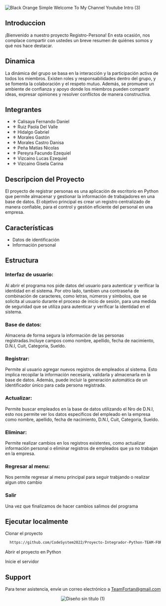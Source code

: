 ![Black   Orange Simple Welcome To My Channel Youtube Intro (3)](https://github.com/CodeSystem2022/Proyecto-Integrador-Python-TEAM-FORTRAN-2023/assets/100379618/8339b3cd-6814-464c-b8fc-173ab30276fd)

## Introduccion
¡Bienvenido a nuestro proyecto Registro-Persona! En esta ocasión, nos complace compartir con ustedes un breve resumen de quiénes somos y qué nos hace destacar.
## Dinamica
La dinámica del grupo se basa en la interacción y la participación activa de todos los miembros. Existen roles y responsabilidades dentro del grupo, y se fomenta la colaboración y el respeto mutuo. Además, se promueve un ambiente de confianza y apoyo donde los miembros pueden compartir ideas, expresar opiniones y resolver conflictos de manera constructiva.
## Integrantes
- ⚜️ Calisaya Fernando Daniel
- ⚜️ Ruiz Paola Del Valle
- ⚜️ Hidalgo Gabriel
- ⚜️ Morales Gastón
- ⚜️ Morales Castro Danisa
- ⚜️ Peña Matías Nicolas
- ⚜️ Pereyra Facundo Ezequiel
- ⚜️ Vizcaino Lucas Ezequiel
- ⚜️ Vizcaino Gisela Carina
## Descripcion del Proyecto
El proyecto de registrar personas es una aplicación de escritorio en Python que permite almacenar y gestionar la información de trabajadores en una base de datos. El objetivo principal es crear un registro centralizado de manera confiable, para el control y gestión eficiente del personal en una empresa. 
## Características
- Datos de identificación
- Información personal

## Estructura
### Interfaz de usuario:
Al abrir el programa nos pide datos del usuario para autenticar y verificar la identidad en el sistema. 
Por otro lado, tambien una contraseña de combinación de caracteres, como letras, números y símbolos, que se solicita al usuario durante el proceso de inicio de sesión, para una medida de seguridad que se utiliza para autenticar y verificar la identidad en el sistema.
### Base de datos:
Almacena de forma segura la información de las personas registradas.Incluye campos como nombre, apellido, fecha de nacimiento, D.N.I, Cuit, Categoria, Sueldo.
### Registrar:
Permite al usuario agregar nuevos registros de empleados al sistema. Esto implica recopilar la información necesaria, validarla y almacenarla en la base de datos. Además, puede incluir la generación automática de un identificador único para cada persona registrada.
### Actualizar:
Permite buscar empleados en la base de datos utilizando el Nro de D.N.I, esto nos permite ver los datos especificos del empleado en la empresa como nombre, apellido, fecha de nacimiento, D.N.I, Cuit, Categoria, Sueldo.
### Eliminar:
 Permite realizar cambios en los registros existentes, como actualizar información personal o eliminar registros de empleados que ya no trabajan en la empresa.
 ### Regresar al menu:
Nos permite regresar al menu principal para seguir trabjando o realizar algun otro cambio
### Salir
Una vez que finalizamos de hacer cambios salimos del programa
 ## Ejecutar localmente

Clonar el proyecto

```bash
  https://github.com/CodeSystem2022/Proyecto-Integrador-Python-TEAM-FORTRAN-2023.git
```

Abrir el proyecto en Python


Inicie el servidor

## Support

Para tener asistencia, envíe un correo electrónico a TeamFortan@gmail.com 
<div align="center">

![Diseño sin título (1)](https://github.com/CodeSystem2022/Proyecto-Integrador-Python-TEAM-FORTRAN-2023/assets/100379618/6e86c830-549e-40eb-b28f-9a04f46f7593)





